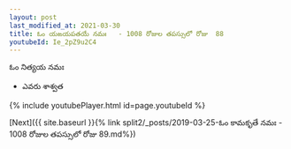 ```yaml
---
layout: post
last_modified_at: 2021-03-30
title: ఓం యఙయపతయే నమః   - 1008 రోజుల తపస్సులో రోజు  88
youtubeId: Ie_2pZ9u2C4
---
```

 
 
 ఓం నిత్యయ నమః  
 
 -  ఎవరు శాశ్వత 
 
  
 
  
 
 
 
 
 
 


{% include youtubePlayer.html id=page.youtubeId %}
 
[Next]({{ site.baseurl }}{% link  split2/_posts/2019-03-25-ఓం కామకృతే నమః   - 1008 రోజుల తపస్సులో రోజు  89.md%})
 
